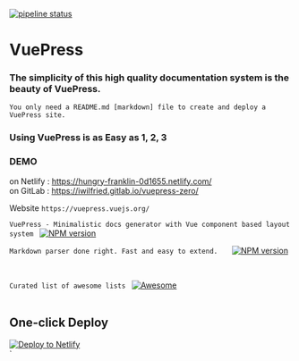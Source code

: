 [![pipeline status](https://gitlab.com/iwilfried/vuepress-zero/badges/master/pipeline.svg)](https://gitlab.com/iwilfried/vuepress-zero/commits/master)  

# VuePress

### The simplicity of this high quality documentation system is the beauty of VuePress.  
`You only need a README.md [markdown] file to create and deploy a VuePress site.` 

### Using VuePress is as Easy as 1, 2, 3  
### DEMO  

on Netlify :  https://hungry-franklin-0d1655.netlify.com/  
on GitLab : https://iwilfried.gitlab.io/vuepress-zero/  


Website
``https://vuepress.vuejs.org/``  


``VuePress - Minimalistic docs generator with Vue component based layout system
``
<a href="https://www.npmjs.org/package/vuepress" rel="nofollow"><img src="https://img.shields.io/npm/v/vuepress.svg?style=flat" alt="NPM version" /> </a>  

``Markdown parser done right. Fast and easy to extend.  
``
<a href="https://www.npmjs.org/package/markdown-it" rel="nofollow"><img src="https://img.shields.io/npm/v/markdown-it.svg?style=flat" alt="NPM version" /> </a>  

<br />

``Curated list of awesome lists
``
[![Awesome](https://cdn.rawgit.com/sindresorhus/awesome/d7305f38d29fed78fa85652e3a63e154dd8e8829/media/badge.svg)](https://github.com/sindresorhus/awesome)  
<br />
 

## One-click Deploy

[![Deploy to Netlify](https://www.netlify.com/img/deploy/button.svg)](https://app.netlify.com/start/deploy?repository=https://github.com/anishkny/vuepress-base)  
`

